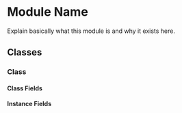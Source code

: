 # Module Name

Explain basically what this module is and why it exists here. 

## Classes

### Class

#### Class Fields

#### Instance Fields
